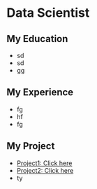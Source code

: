 # Data Scientist

## My Education
- sd
- sd
- gg

## My Experience
- fg
- hf
- fg

## My Project
- [Project1: Click here](./ST445_TheTeam%20(1).html)
- [Project2: Click here](./ST443.html)
- ty

